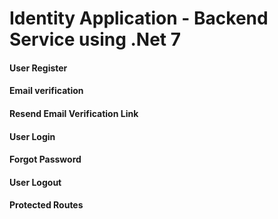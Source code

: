 # Identity Application - Backend Service using .Net 7

#### User Register
#### Email verification
#### Resend Email Verification Link
#### User Login
#### Forgot Password
#### User Logout
#### Protected Routes
